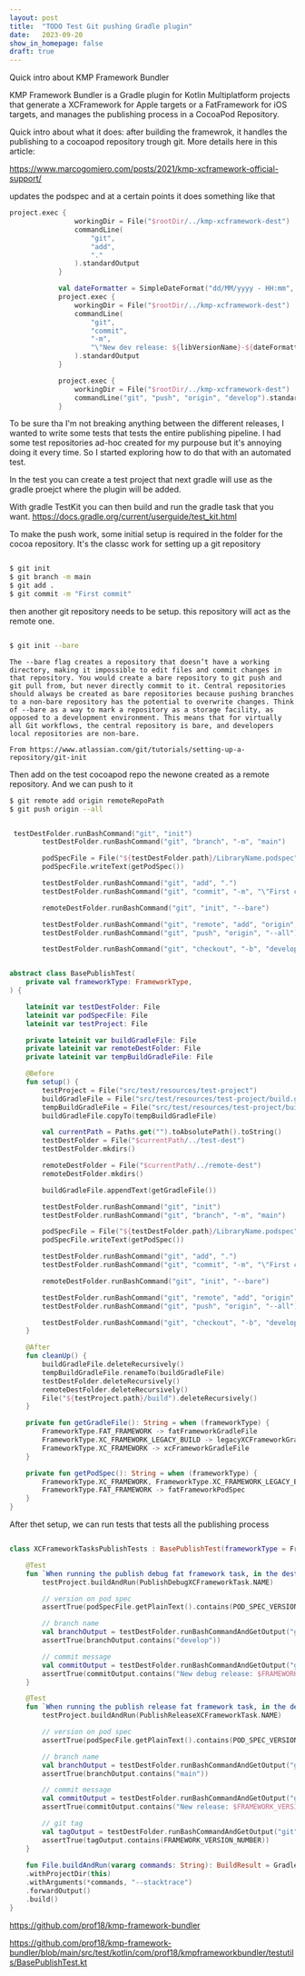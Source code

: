 ```yaml
---
layout: post
title:  "TODO Test Git pushing Gradle plugin"
date:   2023-09-20
show_in_homepage: false
draft: true
---
```


Quick intro about KMP Framework Bundler

KMP Framework Bundler is a Gradle plugin for Kotlin Multiplatform projects that generate a XCFramework for Apple targets or a FatFramework for iOS targets, and manages the publishing process in a CocoaPod Repository.


Quick intro about what it does: after building the framewrok, it handles the publishing to a cocoapod repository trough git. More details here in this article:

https://www.marcogomiero.com/posts/2021/kmp-xcframework-official-support/

updates the podspec and at a certain points it does something like that

```kotlin
project.exec {
                workingDir = File("$rootDir/../kmp-xcframework-dest")
                commandLine(
                    "git",
                    "add",
                    "."
                ).standardOutput
            }

            val dateFormatter = SimpleDateFormat("dd/MM/yyyy - HH:mm", Locale.getDefault())
            project.exec {
                workingDir = File("$rootDir/../kmp-xcframework-dest")
                commandLine(
                    "git",
                    "commit",
                    "-m",
                    "\"New dev release: ${libVersionName}-${dateFormatter.format(Date())}\""
                ).standardOutput
            }

            project.exec {
                workingDir = File("$rootDir/../kmp-xcframework-dest")
                commandLine("git", "push", "origin", "develop").standardOutput
            }
```

To be sure tha I'm not breaking anything between the different releases, I wanted to write some tests that tests the entire publishing pipeline. I had some test repositories ad-hoc created for my purpouse but it's annoying doing it every time. So I started exploring how to do that with an automated test. 

In the test you can create a test project that next gradle will use as the gradle proejct where the plugin will be added. 

With gradle TestKit you can then build and run the gradle task that you want.
https://docs.gradle.org/current/userguide/test_kit.html

To make the push work, some initial setup is required in the folder for the cocoa repository. It's the classc work for setting up a git repository

```bash

$ git init
$ git branch -m main
$ git add .
$ git commit -m "First commit"

```

then another git repository needs to be setup. this repository will act as the remote one. 

```bash

$ git init --bare

```

```
The --bare flag creates a repository that doesn’t have a working directory, making it impossible to edit files and commit changes in that repository. You would create a bare repository to git push and git pull from, but never directly commit to it. Central repositories should always be created as bare repositories because pushing branches to a non-bare repository has the potential to overwrite changes. Think of --bare as a way to mark a repository as a storage facility, as opposed to a development environment. This means that for virtually all Git workflows, the central repository is bare, and developers local repositories are non-bare.

From https://www.atlassian.com/git/tutorials/setting-up-a-repository/git-init
```

Then add on the test cocoapod repo the newone created as a remote repository. And we can push to it

```bash
$ git remote add origin remoteRepoPath
$ git push origin --all
```




```kotlin

 testDestFolder.runBashCommand("git", "init")
        testDestFolder.runBashCommand("git", "branch", "-m", "main")

        podSpecFile = File("${testDestFolder.path}/LibraryName.podspec")
        podSpecFile.writeText(getPodSpec())

        testDestFolder.runBashCommand("git", "add", ".")
        testDestFolder.runBashCommand("git", "commit", "-m", "\"First commit\"")

        remoteDestFolder.runBashCommand("git", "init", "--bare")

        testDestFolder.runBashCommand("git", "remote", "add", "origin", remoteDestFolder.path)
        testDestFolder.runBashCommand("git", "push", "origin", "--all")

        testDestFolder.runBashCommand("git", "checkout", "-b", "develop")
```




```kotlin

abstract class BasePublishTest(
    private val frameworkType: FrameworkType,
) {

    lateinit var testDestFolder: File
    lateinit var podSpecFile: File
    lateinit var testProject: File

    private lateinit var buildGradleFile: File
    private lateinit var remoteDestFolder: File
    private lateinit var tempBuildGradleFile: File

    @Before
    fun setup() {
        testProject = File("src/test/resources/test-project")
        buildGradleFile = File("src/test/resources/test-project/build.gradle.kts")
        tempBuildGradleFile = File("src/test/resources/test-project/build.gradle.kts.new")
        buildGradleFile.copyTo(tempBuildGradleFile)

        val currentPath = Paths.get("").toAbsolutePath().toString()
        testDestFolder = File("$currentPath/../test-dest")
        testDestFolder.mkdirs()

        remoteDestFolder = File("$currentPath/../remote-dest")
        remoteDestFolder.mkdirs()

        buildGradleFile.appendText(getGradleFile())

        testDestFolder.runBashCommand("git", "init")
        testDestFolder.runBashCommand("git", "branch", "-m", "main")

        podSpecFile = File("${testDestFolder.path}/LibraryName.podspec")
        podSpecFile.writeText(getPodSpec())

        testDestFolder.runBashCommand("git", "add", ".")
        testDestFolder.runBashCommand("git", "commit", "-m", "\"First commit\"")

        remoteDestFolder.runBashCommand("git", "init", "--bare")

        testDestFolder.runBashCommand("git", "remote", "add", "origin", remoteDestFolder.path)
        testDestFolder.runBashCommand("git", "push", "origin", "--all")

        testDestFolder.runBashCommand("git", "checkout", "-b", "develop")
    }

    @After
    fun cleanUp() {
        buildGradleFile.deleteRecursively()
        tempBuildGradleFile.renameTo(buildGradleFile)
        testDestFolder.deleteRecursively()
        remoteDestFolder.deleteRecursively()
        File("${testProject.path}/build").deleteRecursively()
    }

    private fun getGradleFile(): String = when (frameworkType) {
        FrameworkType.FAT_FRAMEWORK -> fatFrameworkGradleFile
        FrameworkType.XC_FRAMEWORK_LEGACY_BUILD -> legacyXCFrameworkGradleFile
        FrameworkType.XC_FRAMEWORK -> xcFrameworkGradleFile
    }

    private fun getPodSpec(): String = when (frameworkType) {
        FrameworkType.XC_FRAMEWORK, FrameworkType.XC_FRAMEWORK_LEGACY_BUILD -> xcFrameworkPodSpec
        FrameworkType.FAT_FRAMEWORK -> fatFrameworkPodSpec
    }
}


```

After thet setup, we can run tests that tests all the publishing process


```kotlin

class XCFrameworkTasksPublishTests : BasePublishTest(frameworkType = FrameworkType.XC_FRAMEWORK) {

    @Test
    fun `When running the publish debug fat framework task, in the destination, the version number is updated in the pod spec, the branch is develop and the commit message is correct`() {
        testProject.buildAndRun(PublishDebugXCFrameworkTask.NAME)

        // version on pod spec
        assertTrue(podSpecFile.getPlainText().contains(POD_SPEC_VERSION_NUMBER))

        // branch name
        val branchOutput = testDestFolder.runBashCommandAndGetOutput("git", "branch", "--list", "develop")
        assertTrue(branchOutput.contains("develop"))

        // commit message
        val commitOutput = testDestFolder.runBashCommandAndGetOutput("git", "log", "-1")
        assertTrue(commitOutput.contains("New debug release: $FRAMEWORK_VERSION_NUMBER -"))
    }

    @Test
    fun `When running the publish release fat framework task, in the destination, the version number is updated in the pod spec, the branch is main, the commit message and the git tag are correct`() {
        testProject.buildAndRun(PublishReleaseXCFrameworkTask.NAME)

        // version on pod spec
        assertTrue(podSpecFile.getPlainText().contains(POD_SPEC_VERSION_NUMBER))

        // branch name
        val branchOutput = testDestFolder.runBashCommandAndGetOutput("git", "branch", "--list", "main")
        assertTrue(branchOutput.contains("main"))

        // commit message
        val commitOutput = testDestFolder.runBashCommandAndGetOutput("git", "log", "-1")
        assertTrue(commitOutput.contains("New release: $FRAMEWORK_VERSION_NUMBER -"))

        // git tag
        val tagOutput = testDestFolder.runBashCommandAndGetOutput("git", "tag")
        assertTrue(tagOutput.contains(FRAMEWORK_VERSION_NUMBER))
    }
    
    fun File.buildAndRun(vararg commands: String): BuildResult = GradleRunner.create()
    .withProjectDir(this)
    .withArguments(*commands, "--stacktrace")
    .forwardOutput()
    .build()
}
```

https://github.com/prof18/kmp-framework-bundler

https://github.com/prof18/kmp-framework-bundler/blob/main/src/test/kotlin/com/prof18/kmpframeworkbundler/testutils/BasePublishTest.kt

